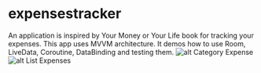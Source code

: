 # expensestracker
 An application is inspired by Your Money or Your Life book for tracking your expenses. This app uses MVVM architecture. It demos how to use Room, LiveData, Coroutine, DataBinding and testing them.
![alt Category Expense](https://nhatvm.com/wp-content/uploads/2020/06/expense_trakcer_app_list_categories.jpg)
![alt List Expenses](https://nhatvm.com/wp-content/uploads/2020/06/expense_tracker_app_list_expenses.jpg)
